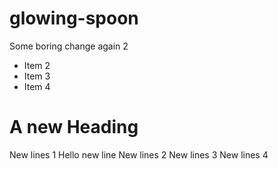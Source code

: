 # glowing-spoon
Some boring change again 2
- Item 2
- Item 3 
- Item 4


# A new Heading
New lines 1
Hello new line
New lines 2
New lines 3
New lines 4